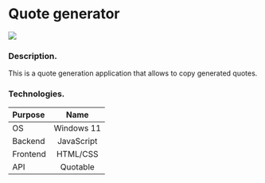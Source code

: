 # Quote generator

![](https://img.shields.io/badge/Development:-complete-green)

### Description.

This is a quote generation application that allows to copy generated quotes.

### Technologies.

| **Purpose** |  **Name**  |
| :---------- | :--------: |
| OS          | Windows 11 |
| Backend     | JavaScript |
| Frontend    |  HTML/CSS  |
| API         |  Quotable  |
